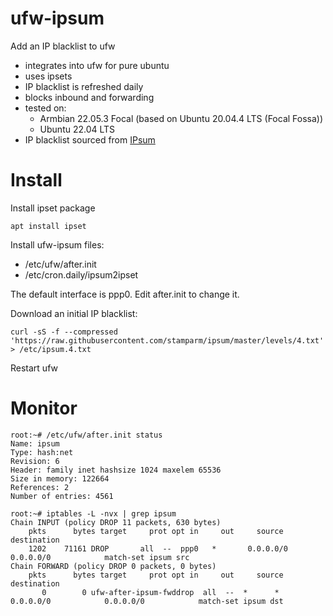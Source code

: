 # ufw-ipsum
Add an IP blacklist to ufw
* integrates into ufw for pure ubuntu
* uses ipsets
* IP blacklist is refreshed daily
* blocks inbound and forwarding
* tested on:
  * Armbian 22.05.3 Focal (based on Ubuntu 20.04.4 LTS (Focal Fossa))
  * Ubuntu 22.04 LTS
* IP blacklist sourced from [IPsum](https://github.com/stamparm/ipsum)

# Install
Install ipset package
```
apt install ipset
```

Install ufw-ipsum files:
* /etc/ufw/after.init
* /etc/cron.daily/ipsum2ipset

The default interface is ppp0. Edit after.init to change it.

Download an initial IP blacklist:
```
curl -sS -f --compressed 'https://raw.githubusercontent.com/stamparm/ipsum/master/levels/4.txt' > /etc/ipsum.4.txt
```
Restart ufw

# Monitor

```
root:~# /etc/ufw/after.init status
Name: ipsum
Type: hash:net
Revision: 6
Header: family inet hashsize 1024 maxelem 65536
Size in memory: 122664
References: 2
Number of entries: 4561
```
```
root:~# iptables -L -nvx | grep ipsum
Chain INPUT (policy DROP 11 packets, 630 bytes)
    pkts      bytes target     prot opt in     out     source               destination
    1202    71161 DROP       all  --  ppp0   *       0.0.0.0/0            0.0.0.0/0            match-set ipsum src
Chain FORWARD (policy DROP 0 packets, 0 bytes)
    pkts      bytes target     prot opt in     out     source               destination
       0        0 ufw-after-ipsum-fwddrop  all  --  *      *       0.0.0.0/0            0.0.0.0/0            match-set ipsum dst
```
